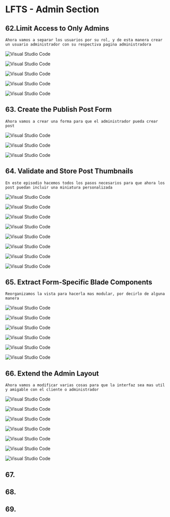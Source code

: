 # LFTS - Admin Section

## 62.Limit Access to Only Admins
    Ahora vamos a separar los usuarios por su rol, y de esta manera crear un usuario administrador con su respectiva pagina administradora

![Visual Studio Code](./images/web%2062.PNG "Modificacion del archivo de rutas")

![Visual Studio Code](./images/create%2062.PNG "Creacion de la vista del administrador")

![Visual Studio Code](./images/kernel%2062.PNG "Modificacion del archivo kernel")

![Visual Studio Code](./images/mustadmin%2062.PNG "Creacion del middlewared de admnistrador")

![Visual Studio Code](./images/post-controller%2062.PNG "Modificacion del controlador de post")



## 63. Create the Publish Post Form
    Ahora vamos a crear una forma para que el administrador pueda crear post

![Visual Studio Code](./images/web%2063.PNG "Modificacion del archivo de rutas")

![Visual Studio Code](./images/create%2063.PNG "Modificacion de la vista del administrador para crear posts")

![Visual Studio Code](./images/post-controller%2063.PNG "Modificacion del controlador de post")



## 64. Validate and Store Post Thumbnails
    En este episodio hacemos todos los pasos necesarios para que ahora los post puedan incluir una miniatura personalizada

![Visual Studio Code](./images/show%2064.PNG "Modificacion de la vista show")

![Visual Studio Code](./images/create%2064.PNG "Modificacion de la vista create")

![Visual Studio Code](./images/post-card%2064.PNG "Modificacion de la vista post-card")

![Visual Studio Code](./images/filesystem%2064.PNG "Modificacion archivo de configuracion filesystems")

![Visual Studio Code](./images/create-posts%2064.PNG "Modificacion archivo de create_post_table")

![Visual Studio Code](./images/post-factory%2064.PNG "Modificacion del factory de posts")

![Visual Studio Code](./images/post-featured%2064.PNG "Modificacion de la vista de post-featured")

![Visual Studio Code](./images/post-controller%2064.PNG "Modificacion del controlador de post")



## 65. Extract Form-Specific Blade Components
    Reorganizamos la vista para hacerla mas modular, por decirlo de alguna manera

![Visual Studio Code](./images/error%2065.PNG "Creacion del archivo blade para los mensaje de error")

![Visual Studio Code](./images/input%2065.PNG "Creacion del archivo blade para los input")

![Visual Studio Code](./images/label%2065.PNG "Creacion del archivo blade para los label")

![Visual Studio Code](./images/section%2065.PNG "Creacion del archivo blade para los secciones")

![Visual Studio Code](./images/textarea%2065.PNG "Creacion del archivo blade para las textareas")

![Visual Studio Code](./images/create%2065.PNG "Modificacion de la vista para crear post aplicando lo que acabamos de crear")



## 66. Extend the Admin Layout
    Ahora vamos a modificar varias cosas para que la interfaz sea mas util y amigable con el cliente o administrador

![Visual Studio Code](./images/input%2066.PNG "Modificacion de la vista de los inputs")

![Visual Studio Code](./images/layout%2066.PNG "Modificacion de la vista de layout")

![Visual Studio Code](./images/setting%2066.PNG "Creacion de los setting para el dropdownmenu")

![Visual Studio Code](./images/dropdown%2066.PNG "Modificacion de la vista de los dropdown")

![Visual Studio Code](./images/textarea%2066.PNG "Modificacion de la vista de los textarea")

![Visual Studio Code](./images/create-posts%2066.PNG "Modificacion de la vista para crear post aplicando lo que acabamos de crear")

![Visual Studio Code](./images/create-register%2066.PNG "Modificacion de la vista para crear usuarios aplicando lo que acabamos de crear")

## 67.

## 68.

## 69.
